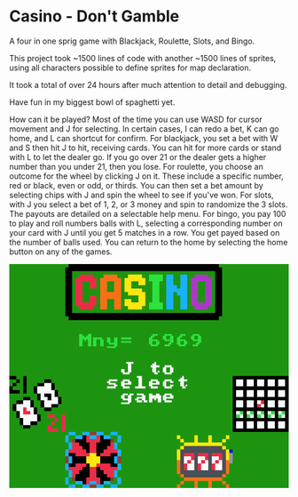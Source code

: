 # Casino - Don't Gamble
A four in one sprig game with Blackjack, Roulette, Slots, and Bingo.

This project took ~1500 lines of code with another ~1500 lines of sprites, using all characters possible to define sprites for map declaration.

It took a total of over 24 hours after much attention to detail and debugging.

Have fun in my biggest bowl of spaghetti yet.

How can it be played?
Most of the time you can use WASD for cursor movement and J for selecting. In certain cases, I can redo a bet, K can go home, and L can shortcut for confirm.
For blackjack, you set a bet with W and S then hit J to hit, receiving cards. You can hit for more cards or stand with L to let the dealer go. If you go over 21 or the dealer gets a higher number than you under 21, then you lose.
For roulette, you choose an outcome for the wheel by clicking J on it. These include a specific number, red or black, even or odd, or thirds. You can then set a bet amount by selecting chips with J and spin the wheel to see if you've won.
For slots, with J you select a bet of 1, 2, or 3 money and spin to randomize the 3 slots. The payouts are detailed on a selectable help menu.
For bingo, you pay 100 to play and roll numbers balls with L, selecting a corresponding number on your card with J until you get 5 matches in a row. You get payed based on the number of balls used.
You can return to the home by selecting the home button on any of the games.

![Alt text](Casino_-_Dont_Gamble.png)